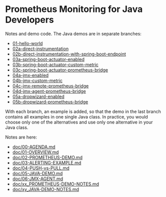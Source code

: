 Prometheus Monitoring for Java Developers
=========================================

Notes and demo code. The Java demos are in separate branches:

* [01-hello-world](https://github.com/fstab/prometheus-for-java-developers/tree/01-hello-world)
* [02a-direct-instrumentation](https://github.com/fstab/prometheus-for-java-developers/tree/02a-direct-instrumentation)
* [02b-direct-instrumentation-with-spring-boot-endpoint](https://github.com/fstab/prometheus-for-java-developers/tree/02b-direct-instrumentation-with-spring-boot-endpoint)
* [03a-spring-boot-actuator-enabled](https://github.com/fstab/prometheus-for-java-developers/tree/03a-spring-boot-actuator-enabled)
* [03b-spring-boot-actuator-custom-metric](https://github.com/fstab/prometheus-for-java-developers/tree/03b-spring-boot-actuator-custom-metric)
* [03c-spring-boot-actuator-prometheus-bridge](https://github.com/fstab/prometheus-for-java-developers/tree/03c-spring-boot-actuator-prometheus-bridge)
* [04a-jmx-enabled](https://github.com/fstab/prometheus-for-java-developers/tree/04a-jmx-enabled)
* [04b-jmx-custom-metric](https://github.com/fstab/prometheus-for-java-developers/tree/04b-jmx-custom-metric)
* [04c-jmx-remote-prometheus-bridge](https://github.com/fstab/prometheus-for-java-developers/tree/04c-jmx-remote-prometheus-bridge)
* [04d-jmx-agent-prometheus-bridge](https://github.com/fstab/prometheus-for-java-developers/tree/04d-jmx-agent-prometheus-bridge)
* [05a-dropwizard-enabled](https://github.com/fstab/prometheus-for-java-developers/tree/05a-dropwizard-enabled)
* [05b-dropwizard-prometheus-bridge](https://github.com/fstab/prometheus-for-java-developers/tree/05b-dropwizard-prometheus-bridge)

With each branch, an example is added, so that the demo in the last branch contains all examples in one single Java class. In practice, you would choose only one of the alternatives and use only one alternative in your Java class.

Notes are here:

* [doc/00-AGENDA.md](https://github.com/fstab/prometheus-for-java-developers/blob/doc/doc/00-AGENDA.md)
* [doc/01-OVERVIEW.md](https://github.com/fstab/prometheus-for-java-developers/blob/doc/doc/01-OVERVIEW.md)
* [doc/02-PROMETHEUS-DEMO.md](https://github.com/fstab/prometheus-for-java-developers/blob/doc/doc/02-PROMETHEUS-DEMO.md)
* [doc/03-ALERTING-EXAMPLE.md](https://github.com/fstab/prometheus-for-java-developers/blob/doc/doc/03-ALERTING-EXAMPLE.md)
* [doc/04-PUSH-vs-PULL.md](https://github.com/fstab/prometheus-for-java-developers/blob/doc/doc/04-PUSH-vs-PULL.md)
* [doc/05-JAVA-DEMO.md](https://github.com/fstab/prometheus-for-java-developers/blob/doc/doc/05-JAVA-DEMO.md)
* [doc/06-JMX-AGENT.md](https://github.com/fstab/prometheus-for-java-developers/blob/doc/doc/06-JMX-AGENT.md)
* [doc/xx_PROMETHEUS-DEMO-NOTES.md](https://github.com/fstab/prometheus-for-java-developers/blob/doc/doc/xx_PROMETHEUS-DEMO-NOTES.md)
* [doc/xy_JAVA-DEMO-NOTES.md](https://github.com/fstab/prometheus-for-java-developers/blob/doc/doc/xy_JAVA-DEMO-NOTES.md)
